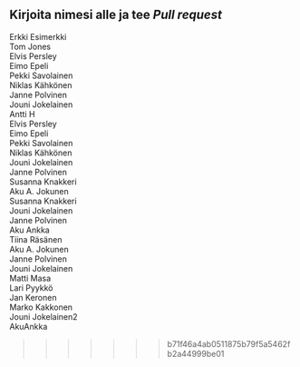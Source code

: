 ## Kirjoita nimesi alle ja tee *Pull request*  
Erkki Esimerkki  
Tom Jones  
Elvis Persley  
Eimo Epeli  
Pekki Savolainen   
Niklas Kähkönen  
Janne Polvinen  
Jouni Jokelainen  
Antti H  
Elvis Persley  
Eimo Epeli  
Pekki Savolainen  
Niklas Kähkönen  
Jouni Jokelainen  
Janne Polvinen  
Susanna Knakkeri    
Aku A. Jokunen  
Susanna Knakkeri  
Jouni Jokelainen  
Janne Polvinen  
Aku Ankka     
Tiina Räsänen    
Aku A. Jokunen  
Janne Polvinen  
Jouni Jokelainen  
Matti Masa    
Lari Pyykkö  
Jan Keronen  
Marko Kakkonen  
Jouni Jokelainen2  
AkuAnkka  
>>>>>>> b71f46a4ab0511875b79f5a5462fb2a44999be01



